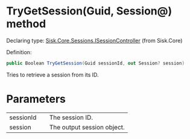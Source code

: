 <!--

Copyrights 2023 Sisk Framework - CypherPotato
Published under MIT license

!!! DO NOT EDIT THIS FILE !!!
This file was generated by a tool in the Sisk package. To edit the information in this documentation,
edit the XML documentation present in the Sisk source code.

-->


# TryGetSession(Guid, Session@) method

Declaring type: [Sisk.Core.Sessions.ISessionController](/read?q=/contents/spec/Sisk.Core.Sessions.ISessionController.md) (from Sisk.Core)


Definition:

```cs
public Boolean TryGetSession(Guid sessionId, out Session? session)
```

Tries to retrieve a session from its ID.


# Parameters

<table>
    <tbody>
<tr>
    <td width="33%">sessionId</td>
    <td>The session ID.</td>
</tr>
<tr>
    <td width="33%">session</td>
    <td>The output session object.</td>
</tr>
    </tbody>
</table>
